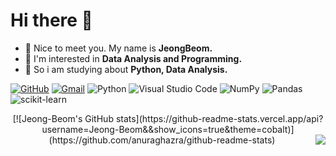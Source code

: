 # Hi there 👋
- 🔭 Nice to meet you. My name is **JeongBeom.** 
- 🌱 I'm interested in **Data Analysis and Programming.**
- 🤔 So i am studying about **Python, Data Analysis.**

[![GitHub](https://img.shields.io/badge/github-%23121011.svg?style=for-the-badge&logo=github&logoColor=white&link=https://github.com/Jeong-Beom/)](https://github.com/Jeong-Beom/)
[![Gmail](https://img.shields.io/badge/Gmail-D14836?style=for-the-badge&logo=gmail&logoColor=white&mailto=Bestcu115@gmail.com)](mailto:Bestcu115@gmail.com)
![Python](https://img.shields.io/badge/python-3670A0?style=for-the-badge&logo=python&logoColor=ffdd54)
![Visual Studio Code](https://img.shields.io/badge/Visual%20Studio%20Code-0078d7.svg?style=for-the-badge&logo=visual-studio-code&logoColor=white)
![NumPy](https://img.shields.io/badge/numpy-%23013243.svg?style=for-the-badge&logo=numpy&logoColor=white)
![Pandas](https://img.shields.io/badge/pandas-%23150458.svg?style=for-the-badge&logo=pandas&logoColor=white)
![scikit-learn](https://img.shields.io/badge/scikit--learn-%23F7931E.svg?style=for-the-badge&logo=scikit-learn&logoColor=white)

</div>

<div align = center>
[![Jeong-Beom's GitHub stats](https://github-readme-stats.vercel.app/api?username=Jeong-Beom&&show_icons=true&theme=cobalt)](https://github.com/anuraghazra/github-readme-stats)

<img align='right' src="http://mazassumnida.wtf/api/v2/generate_badge?boj=bestcu115">

</div>

